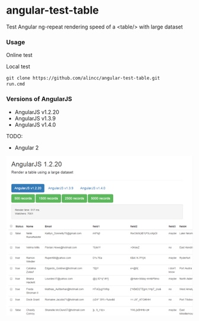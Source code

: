 # angular-test-table
Test Angular ng-repeat rendering speed of a &lt;table/> with large dataset

### Usage
Online test
    [](https://rawgit.com/alincc/angular-test-table/master/index2.html)

Local test
```
git clone https://github.com/alincc/angular-test-table.git
run.cmd
```

### Versions of AngularJS
- AngularJS v1.2.20
- AngularJS v1.3.9
- AngularJS v1.4.0

TODO:
- Angular 2


![](https://github.com/alincc/angular-test-table/blob/master/img/sample.png)

